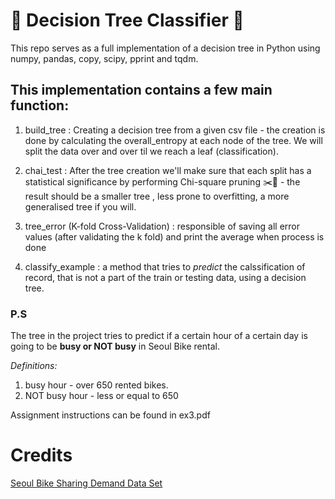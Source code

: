 # :deciduous_tree: Decision Tree Classifier :deciduous_tree:

This repo serves as a full implementation of a decision tree in Python using numpy, pandas, copy, scipy, pprint and tqdm.

## This implementation contains a few **main** function:

1. build_tree : Creating a decision tree from a given csv file - the creation is done by calculating the overall_entropy at each node of the tree. We will split the data over and over til we reach a leaf (classification).

2. chai_test : After the tree creation we'll make sure that each split has a statistical significance by performing Chi-square pruning :scissors::leaves: - the result should be a smaller tree , less prone to overfitting, a more generalised tree if you will.

3. tree_error (K-fold Cross-Validation) : responsible of saving all error values (after validating the k fold) and print the average when process is done 

4. classify_example : a method that tries to *predict* the calssification of record, that is not a part of the train or testing data, using a decision tree.


### **P.S**
The tree in the project tries to predict if a certain hour of a certain day is going to be **busy or NOT busy** in Seoul Bike rental.

*Definitions:*
1. busy hour - over 650 rented bikes.
2. NOT busy hour - less or equal to 650

Assignment instructions can be found in ex3.pdf

# Credits
[Seoul Bike Sharing Demand Data Set](https://archive.ics.uci.edu/ml/machine-learning-databases/00560/)
